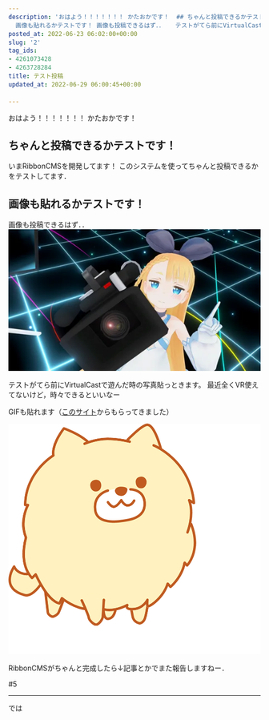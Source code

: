 ```yaml
---
description: 'おはよう！！！！！！！ かたおかです！  ## ちゃんと投稿できるかテストです！ いまRibbonCMSを開発してます！ このシステムを使ってちゃんと投稿できるかをテストしてます．  ##
  画像も貼れるかテストです！ 画像も投稿できるはず．．   テストがてら前にVirtualCastで遊んだ時の写真貼っときます。 最近全くVR使えてないけど，時々できるといいなー  GIFも貼れます（[このサイト...'
posted_at: 2022-06-23 06:02:00+00:00
slug: '2'
tag_ids:
- 4261073428
- 4263728284
title: テスト投稿
updated_at: 2022-06-29 06:00:45+00:00

---
```

おはよう！！！！！！！
かたおかです！

## ちゃんと投稿できるかテストです！
いまRibbonCMSを開発してます！
このシステムを使ってちゃんと投稿できるかをテストしてます．

## 画像も貼れるかテストです！
画像も投稿できるはず．．
<img src='/static/images/articles/2/70fb258c316713e62220f865820a71e8.webp' origin_url='https://user-images.githubusercontent.com/42331656/175805943-bb98320a-3853-478c-ba75-8e591498785d.jpg' alt='2021060815123909' />

テストがてら前にVirtualCastで遊んだ時の写真貼っときます。
最近全くVR使えてないけど，時々できるといいなー

GIFも貼れます（[このサイト](https://sozai-good.com/illust/gifanimation/)からもらってきました）

<img src='/static/images/articles/2/569725037fba3785054fb3beec8227c1.gif' origin_url='https://user-images.githubusercontent.com/42331656/176981786-a8aa04f1-7a6d-426c-a1bd-47656c2e25f2.gif' alt='pome' />

RibbonCMSがちゃんと完成したら↓記事とかでまた報告しますねー．

#5 



---

では

